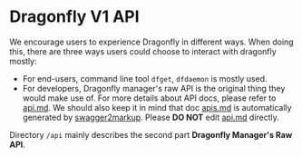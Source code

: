 # Dragonfly V1 API

We encourage users to experience Dragonfly in different ways. When doing this, there are three ways users could choose to interact with dragonfly mostly:

* For end-users, command line tool `dfget`, `dfdaemon` is mostly used.
* For developers, Dragonfly manager's raw API is the original thing they would make use of. For more details about API docs, please refer to 
  [api.md](/docs/en/api-reference/api.md). We should also keep it in mind that doc [apis.md](../docs/en/api-reference/api.md) is automatically generated by 
  [swagger2markup](https://github.com/Swagger2Markup/swagger2markup). Please **DO NOT** edit [api.md](../docs/en/api-reference/api.md) directly.

Directory `/api` mainly describes the second part **Dragonfly Manager's Raw API**.
